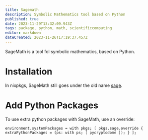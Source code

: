 ```yaml
---
title: Sagemath
description: Symbolic Mathematics tool based on Python
published: true
date: 2023-11-29T13:32:09.943Z
tags: package, python, math, scientificcomputing
editor: markdown
dateCreated: 2023-11-26T17:19:37.457Z
---
```


SageMath is a tool fol symbolic mathematics, based on Python.

# Installation

In nixpkgs, SageMath still goes under the old name [sage](https://github.com/NixOS/nixpkgs/blob/nixos-unstable/pkgs/applications/science/math/sage/sage.nix#L58).

# Add Python Packages

To use extra python packages with SageMath, use an override:

```plaintext
environment.systemPackages = with pkgs; [ pkgs.sage.override { extraPythonPackages = (ps: with ps; [ pycryptodome ]); } ];
```
